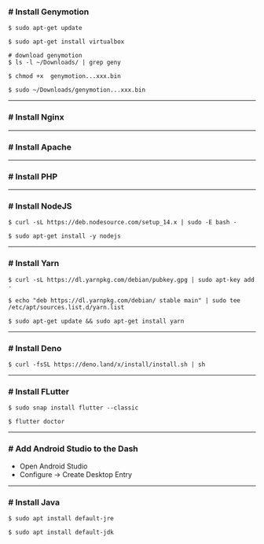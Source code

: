 ### # Install Genymotion

```
$ sudo apt-get update

$ sudo apt-get install virtualbox

# download genymotion
$ ls -l ~/Downloads/ | grep geny

$ chmod +x  genymotion...xxx.bin

$ sudo ~/Downloads/genymotion...xxx.bin
```

<hr>

### # Install Nginx

<hr>

### # Install Apache

<hr>

### # Install PHP

<hr>

### # Install NodeJS

```
$ curl -sL https://deb.nodesource.com/setup_14.x | sudo -E bash -

$ sudo apt-get install -y nodejs
```

<hr>

### # Install Yarn

```
$ curl -sL https://dl.yarnpkg.com/debian/pubkey.gpg | sudo apt-key add -

$ echo "deb https://dl.yarnpkg.com/debian/ stable main" | sudo tee /etc/apt/sources.list.d/yarn.list

$ sudo apt-get update && sudo apt-get install yarn
```

<hr>

### # Install Deno

```
$ curl -fsSL https://deno.land/x/install/install.sh | sh
```

<hr>

### # Install FLutter

```
$ sudo snap install flutter --classic

$ flutter doctor
```

<hr>

### # Add Android Studio to the Dash

- Open Android Studio
- Configure -> Create Desktop Entry

<hr>

### # Install Java

```
$ sudo apt install default-jre

$ sudo apt install default-jdk
```
